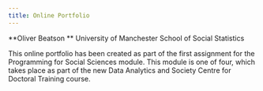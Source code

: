 ```yaml
---
title: Online Portfolio
---
```


**Oliver Beatson **
University of Manchester
School of Social Statistics
 
This online portfolio has been created as part of the first assignment for the Programming for Social Sciences module. This module is one of four, which takes place as part of the new Data Analytics and Society Centre for Doctoral Training course.

